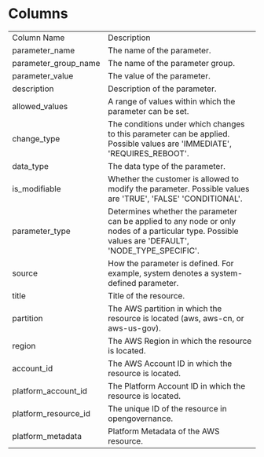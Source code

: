 # Columns  

<table>
	<tr><td>Column Name</td><td>Description</td></tr>
	<tr><td>parameter_name</td><td>The name of the parameter.</td></tr>
	<tr><td>parameter_group_name</td><td>The name of the parameter group.</td></tr>
	<tr><td>parameter_value</td><td>The value of the parameter.</td></tr>
	<tr><td>description</td><td>Description of the parameter.</td></tr>
	<tr><td>allowed_values</td><td>A range of values within which the parameter can be set.</td></tr>
	<tr><td>change_type</td><td>The conditions under which changes to this parameter can be applied. Possible values are &#39;IMMEDIATE&#39;, &#39;REQUIRES_REBOOT&#39;.</td></tr>
	<tr><td>data_type</td><td>The data type of the parameter.</td></tr>
	<tr><td>is_modifiable</td><td>Whether the customer is allowed to modify the parameter. Possible values are &#39;TRUE&#39;, &#39;FALSE&#39; &#39;CONDITIONAL&#39;.</td></tr>
	<tr><td>parameter_type</td><td>Determines whether the parameter can be applied to any node or only nodes of a particular type. Possible values are &#39;DEFAULT&#39;, &#39;NODE_TYPE_SPECIFIC&#39;.</td></tr>
	<tr><td>source</td><td>How the parameter is defined. For example, system denotes a system-defined parameter.</td></tr>
	<tr><td>title</td><td>Title of the resource.</td></tr>
	<tr><td>partition</td><td>The AWS partition in which the resource is located (aws, aws-cn, or aws-us-gov).</td></tr>
	<tr><td>region</td><td>The AWS Region in which the resource is located.</td></tr>
	<tr><td>account_id</td><td>The AWS Account ID in which the resource is located.</td></tr>
	<tr><td>platform_account_id</td><td>The Platform Account ID in which the resource is located.</td></tr>
	<tr><td>platform_resource_id</td><td>The unique ID of the resource in opengovernance.</td></tr>
	<tr><td>platform_metadata</td><td>Platform Metadata of the AWS resource.</td></tr>
</table>